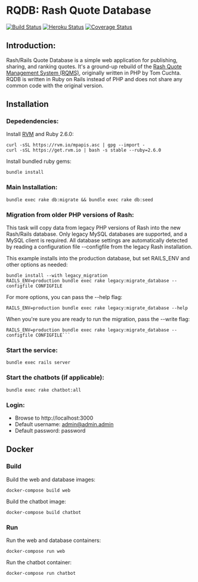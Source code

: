 # RQDB: Rash Quote Database
[![Build Status](https://travis-ci.org/bplunkert/rqdb.svg?branch=development)](https://travis-ci.org/bplunkert/rqdb)
[![Heroku Status](https://heroku-badge.herokuapp.com/?app=rqdb)](https://rqdb.herokuapp.com)
[![Coverage Status](https://coveralls.io/repos/github/bplunkert/rqdb/badge.svg?branch=development)](https://coveralls.io/github/bplunkert/rqdb?branch=development)

## Introduction:
Rash/Rails Quote Database is a simple web application for publishing, sharing, and ranking quotes. It's a ground-up rebuild of the [Rash Quote Management System (RQMS)](http://rqms.sourceforge.net), originally written in PHP by Tom Cuchta. RQDB is written in Ruby on Rails instead of PHP and does not share any common code with the original version.

## Installation
### Depedendencies:
Install [RVM](https://rvm.io) and Ruby 2.6.0:
```
curl -sSL https://rvm.io/mpapis.asc | gpg --import -
curl -sSL https://get.rvm.io | bash -s stable --ruby=2.6.0
```

Install bundled ruby gems:
```
bundle install
```

### Main Installation:
```
bundle exec rake db:migrate && bundle exec rake db:seed
```

### Migration from older PHP versions of Rash:
This task will copy data from legacy PHP versions of Rash into the new Rash/Rails database. Only legacy MySQL databases are supported, and a MySQL client is required. All database settings are automatically detected by reading a configuration file --configfile from the legacy Rash installation.

This example installs into the production database, but set RAILS_ENV and other options as needed:
```
bundle install --with legacy_migration
RAILS_ENV=production bundle exec rake legacy:migrate_database --configfile CONFIGFILE
```

For more options, you can pass the --help flag:
```
RAILS_ENV=production bundle exec rake legacy:migrate_database --help
```

When you're sure you are ready to run the migration, pass the --write flag:
```
RAILS_ENV=production bundle exec rake legacy:migrate_database --configfile CONFIGFILE```
```

### Start the service:
```
bundle exec rails server
```

### Start the chatbots (if applicable):
```
bundle exec rake chatbot:all
```

### Login:
* Browse to http://localhost:3000
* Default username: admin@admin.admin
* Default password: password

## Docker
### Build
Build the web and database images:
```
docker-compose build web
```

Build the chatbot image:
```
docker-compose build chatbot
```

### Run
Run the web and database containers:
```
docker-compose run web
```

Run the chatbot container:
```
docker-compose run chatbot
```
